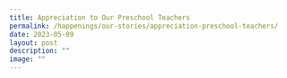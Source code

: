 ```yaml
---
title: Appreciation to Our Preschool Teachers
permalink: /happenings/our-stories/appreciation-preschool-teachers/
date: 2023-05-09
layout: post
description: ""
image: ""
---
```

